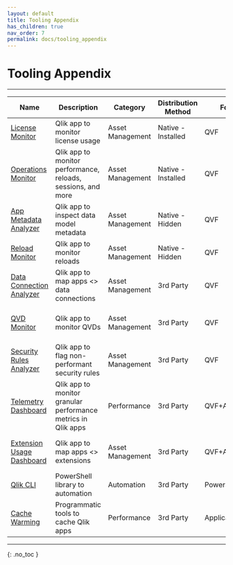 ```yaml
---
layout: default
title: Tooling Appendix
has_children: true
nav_order: 7
permalink: docs/tooling_appendix
---
```

# Tooling Appendix
------

| Name                                                                   | Description                                                    |  Category           | Distribution Method | Format          | Source                                                                 | Supported By                                | Complexity |
|------------------------------------------------------------------------|----------------------------------------------------------------|---------------------|---------------------|-----------------|------------------------------------------------------------------------|---------------------------------------------|------------|
| [License Monitor](./tooling/license_monitor.html)                      | Qlik app to monitor license usage                              | Asset Management    | Native - Installed  | QVF             | N/A, Installed                                                         | Qlik                                        | Low        |
| [Operations Monitor](./tooling/operations_monitor.html)                | Qlik app to monitor performance, reloads, sessions, and more   | Asset Management    | Native - Installed  | QVF             | N/A, Installed                                                         | Qlik                                        | Low        |
| [App Metadata Analyzer](./tooling/app_metadata_analyzer.md)            | Qlik app to inspect data model metadata                        | Asset Management    | Native - Hidden     | QVF             | C:\ProgramData\Qlik\&nbsp;<br>Sense\Repository\DefaultApps             | Qlik                                        | Low        |
| [Reload Monitor](./tooling/reloads_monitor.html)                       | Qlik app to monitor reloads                                    | Asset Management    | Native - Hidden     | QVF             | C:\ProgramData\Qlik\&nbsp;<br>Sense\Repository\DefaultApps             | Qlik                                        | Low        |
| [Data Connection Analyzer](./tooling/data_connection_analyzer.html)    | Qlik app to map apps <> data connections                       | Asset Management    | 3rd Party           | QVF             | [Github](https://github.com/eapowertools/qs-data-connection-analyzer)  | Americas Enterprise Architecture Team, Qlik | Low        |
| [QVD Monitor](./tooling/qvd_monitor.html)                              | Qlik app to monitor QVDs                                       | Asset Management    | 3rd Party           | QVF             | [Github](https://github.com/eapowertools/qs-qvd-monitor)               | Americas Enterprise Architecture Team, Qlik | Low        |
| [Security Rules Analyzer]()                                            | Qlik app to flag non-performant security rules                 | Asset Management    | 3rd Party           | QVF             | [Github](https://github.com/eapowertools/qs-security-rule-analyzer)    | Americas Enterprise Architecture Team, Qlik | Low        |
| [Telemetry Dashboard](./tooling/telemetry_dashboard.html)              | Qlik app to monitor granular performance metrics in Qlik apps  | Performance         | 3rd Party           | QVF+Application | [Github](https://github.com/eapowertools/qs-telemetry-dashboard)       | Americas Enterprise Architecture Team, Qlik | Medium     |
| [Extension Usage Dashboard](./tooling/extension_usage_dashboard.html)  | Qlik app to map apps <> extensions                             | Asset Management    | 3rd Party           | QVF+Application | [Github](https://github.com/eapowertools/qs-extension-usage-dashboard) | Americas Enterprise Architecture Team, Qlik | Low        |
| [Qlik CLI](./tooling/qlik_cli.html)                                    | PowerShell library to automation                               | Automation          | 3rd Party           | PowerShell      | [Github](https://github.com/ahaydon/Qlik-Cli)                          | Adam Haydon, Qlik                           | Medium     |
| [Cache Warming](./tooling/cache_warming.md)                            | Programmatic tools to cache Qlik apps                          | Performance         | 3rd Party           | Application     | Various (see article)                                                  | Various                                     | Medium     |

------

{: .no_toc }

